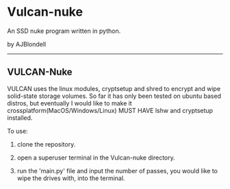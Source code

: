 # Vulcan-nuke
An SSD nuke program written in python.

by AJBlondell

-----
VULCAN-Nuke
-----

VULCAN uses the linux modules, cryptsetup and shred to encrypt and wipe solid-state 
storage volumes. So far it has only been tested on ubuntu based distros, but eventually 
I would like to make it crossplatform(MacOS/Windows/Linux)
MUST HAVE lshw and cryptsetup installed.

To use:
  
  1) clone the repository.
  
  3) open a superuser terminal in the Vulcan-nuke directory.
  
  4) run the 'main.py' file and input the number of passes, you would like to wipe the 
     drives with, into the terminal.
